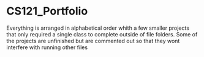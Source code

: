 # CS121_Portfolio
Everything is arranged in alphabetical order whith a few smaller projects that only required a single class to complete outside of file folders.
Some of the projects are unfinished but are commented out so that they wont interfere with running other files

